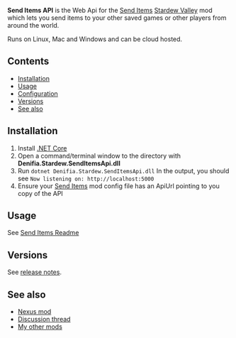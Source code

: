 ﻿**Send Items API** is the Web Api for the [Send Items]() [Stardew Valley](http://stardewvalley.net/) mod which lets you 
send items to your other saved games or other players from around the world.

Runs on Linux, Mac and Windows and can be cloud hosted.

## Contents
* [Installation](#installation)
* [Usage](#usage)
* [Configuration](#configuration)
* [Versions](#versions)
* [See also](#see-also)

## Installation
1. Install [.NET Core](https://www.microsoft.com/net/core)
2. Open a command/terminal window to the directory with **Denifia.Stardew.SendItemsApi.dll**
3. Run `dotnet Denifia.Stardew.SendItemsApi.dll`
   In the output, you should see `Now listening on: http://localhost:5000`
4. Ensure your [Send Items](http://www.nexusmods.com/stardewvalley/mods/1087) mod config file has an ApiUrl pointing to you copy of the API

## Usage
See [Send Items Readme](../SendItems/readme.md)

## Versions
See [release notes](release-notes.md).

## See also
* [Nexus mod](http://www.nexusmods.com/stardewvalley/mods/1087)
* [Discussion thread](http://community.playstarbound.com/threads/smapi-send-letters.132236/)
* [My other mods](../readme.md)